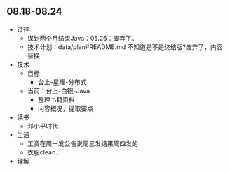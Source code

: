 ##  08.18-08.24

-   过往
    -   谋划两个月结束Java：05.26：废弃了。
    -   技术计划：data/plan#README.md 不知道是不是终结版?废弃了，内容替换
-   技术
    -   目标
        -   台上-星耀-分布式
    -   当前：台上-白银-Java
        -   整理书籍资料
        -   内容概况，提取要点
-   读书
    -   邓小平时代
-   生活
    -   工资在周一发公告说周三发结果周四发的
    -   衣服clean..
-   理解


